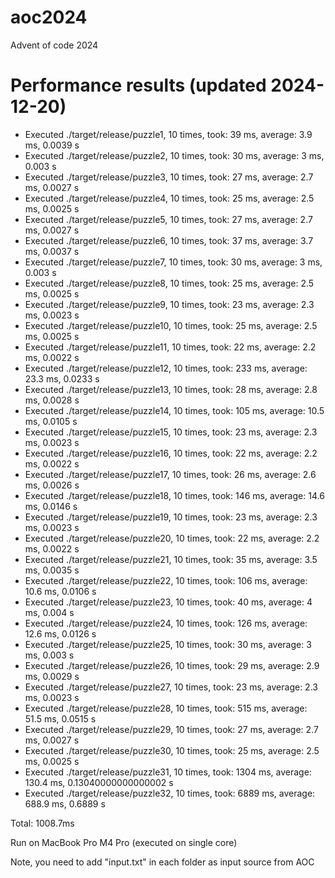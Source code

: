 # aoc2024
Advent of code 2024

# Performance results (updated 2024-12-20)


- Executed ./target/release/puzzle1, 10 times, took: 39 ms, average: 3.9 ms, 0.0039 s
- Executed ./target/release/puzzle2, 10 times, took: 30 ms, average: 3 ms, 0.003 s
- Executed ./target/release/puzzle3, 10 times, took: 27 ms, average: 2.7 ms, 0.0027 s
- Executed ./target/release/puzzle4, 10 times, took: 25 ms, average: 2.5 ms, 0.0025 s
- Executed ./target/release/puzzle5, 10 times, took: 27 ms, average: 2.7 ms, 0.0027 s
- Executed ./target/release/puzzle6, 10 times, took: 37 ms, average: 3.7 ms, 0.0037 s
- Executed ./target/release/puzzle7, 10 times, took: 30 ms, average: 3 ms, 0.003 s
- Executed ./target/release/puzzle8, 10 times, took: 25 ms, average: 2.5 ms, 0.0025 s
- Executed ./target/release/puzzle9, 10 times, took: 23 ms, average: 2.3 ms, 0.0023 s
- Executed ./target/release/puzzle10, 10 times, took: 25 ms, average: 2.5 ms, 0.0025 s
- Executed ./target/release/puzzle11, 10 times, took: 22 ms, average: 2.2 ms, 0.0022 s
- Executed ./target/release/puzzle12, 10 times, took: 233 ms, average: 23.3 ms, 0.0233 s
- Executed ./target/release/puzzle13, 10 times, took: 28 ms, average: 2.8 ms, 0.0028 s
- Executed ./target/release/puzzle14, 10 times, took: 105 ms, average: 10.5 ms, 0.0105 s
- Executed ./target/release/puzzle15, 10 times, took: 23 ms, average: 2.3 ms, 0.0023 s
- Executed ./target/release/puzzle16, 10 times, took: 22 ms, average: 2.2 ms, 0.0022 s
- Executed ./target/release/puzzle17, 10 times, took: 26 ms, average: 2.6 ms, 0.0026 s
- Executed ./target/release/puzzle18, 10 times, took: 146 ms, average: 14.6 ms, 0.0146 s
- Executed ./target/release/puzzle19, 10 times, took: 23 ms, average: 2.3 ms, 0.0023 s
- Executed ./target/release/puzzle20, 10 times, took: 22 ms, average: 2.2 ms, 0.0022 s
- Executed ./target/release/puzzle21, 10 times, took: 35 ms, average: 3.5 ms, 0.0035 s
- Executed ./target/release/puzzle22, 10 times, took: 106 ms, average: 10.6 ms, 0.0106 s
- Executed ./target/release/puzzle23, 10 times, took: 40 ms, average: 4 ms, 0.004 s
- Executed ./target/release/puzzle24, 10 times, took: 126 ms, average: 12.6 ms, 0.0126 s
- Executed ./target/release/puzzle25, 10 times, took: 30 ms, average: 3 ms, 0.003 s
- Executed ./target/release/puzzle26, 10 times, took: 29 ms, average: 2.9 ms, 0.0029 s
- Executed ./target/release/puzzle27, 10 times, took: 23 ms, average: 2.3 ms, 0.0023 s
- Executed ./target/release/puzzle28, 10 times, took: 515 ms, average: 51.5 ms, 0.0515 s
- Executed ./target/release/puzzle29, 10 times, took: 27 ms, average: 2.7 ms, 0.0027 s
- Executed ./target/release/puzzle30, 10 times, took: 25 ms, average: 2.5 ms, 0.0025 s
- Executed ./target/release/puzzle31, 10 times, took: 1304 ms, average: 130.4 ms, 0.13040000000000002 s
- Executed ./target/release/puzzle32, 10 times, took: 6889 ms, average: 688.9 ms, 0.6889 s

Total: 1008.7ms


Run on MacBook Pro M4 Pro (executed on single core)

Note, you need to add "input.txt" in each folder as input source from AOC
